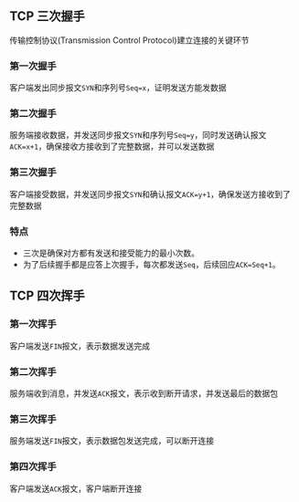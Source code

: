 ## TCP 三次握手
传输控制协议(Transmission Control Protocol)建立连接的关键环节

### 第一次握手
客户端发出同步报文`SYN`和序列号`Seq=x`，证明发送方能发数据

### 第二次握手
服务端接收数据，并发送同步报文`SYN`和序列号`Seq=y`，同时发送确认报文`ACK=x+1`，确保接收方接收到了完整数据，并可以发送数据

### 第三次握手
客户端接受数据，并发送同步报文`SYN`和确认报文`ACK=y+1`，确保发送方接收到了完整数据

### 特点
* 三次是确保对方都有发送和接受能力的最小次数。
* 为了后续握手都是应答上次握手，每次都发送`Seq`，后续回应`ACK=Seq+1`。


## TCP 四次挥手

### 第一次挥手
客户端发送`FIN`报文，表示数据发送完成

### 第二次挥手
服务端收到消息，并发送`ACK`报文，表示收到断开请求，并发送最后的数据包

### 第三次挥手
服务端发送`FIN`报文，表示数据包发送完成，可以断开连接

### 第四次挥手
客户端发送`ACK`报文，客户端断开连接
